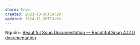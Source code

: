 ```yaml
---
share: true
created: 2023-10-30T14:29
updated: 2024-11-30T13:54
---
```

Nguồn:: [Beautiful Soup Documentation — Beautiful Soup 4.12.0 documentation](https://www.crummy.com/software/BeautifulSoup/bs4/doc/#bs4.NavigableString)